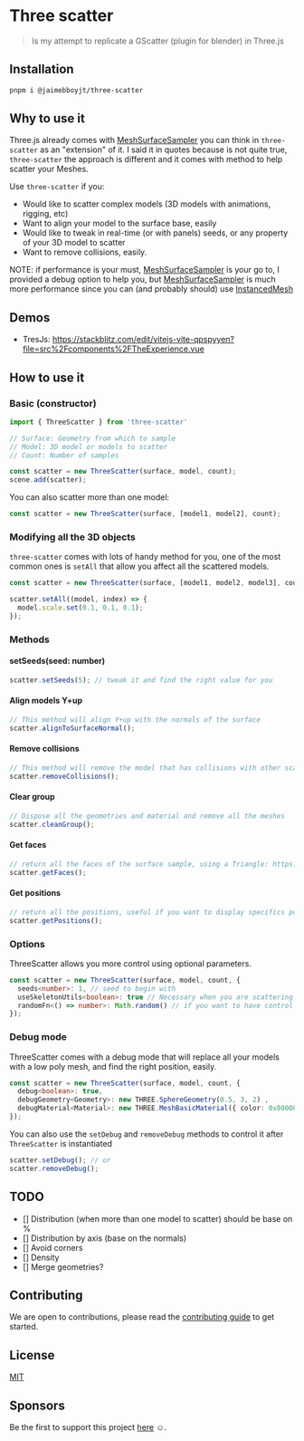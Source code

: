 # Three scatter

> Is my attempt to replicate a GScatter (plugin for blender) in Three.js

## Installation

```bash
pnpm i @jaimebboyjt/three-scatter
```

## Why to use it

Three.js already comes with [MeshSurfaceSampler](https://threejs.org/docs/?q=meshS#examples/en/math/MeshSurfaceSampler) you can think in `three-scatter` as an "extension" of it. I said it in quotes because is not quite true, `three-scatter` the approach is different and it comes with method to help scatter your Meshes.

Use `three-scatter` if you:
- Would like to scatter complex models (3D models with animations, rigging, etc)
- Want to align your model to the surface base, easily
- Would like to tweak in real-time (or with panels) seeds, or any property of your 3D model to scatter
- Want to remove collisions, easily.

NOTE:
if performance is your must, [MeshSurfaceSampler](https://threejs.org/docs/?q=meshS#examples/en/math/MeshSurfaceSampler) is your go to, I provided a debug option to help you, but [MeshSurfaceSampler](https://threejs.org/docs/?q=meshS#examples/en/math/MeshSurfaceSampler) is much more performance since you can (and probably should) use [InstancedMesh](https://threejs.org/docs/?q=InstancedMesh#api/en/objects/InstancedMesh)

## Demos

- TresJs: https://stackblitz.com/edit/vitejs-vite-qpspyyen?file=src%2Fcomponents%2FTheExperience.vue

## How to use it

### Basic (constructor)

```js
import { ThreeScatter } from 'three-scatter'

// Surface: Geometry from which to sample
// Model: 3D model or models to scatter
// Count: Number of samples

const scatter = new ThreeScatter(surface, model, count);
scene.add(scatter);
```

You can also scatter more than one model:

```js
const scatter = new ThreeScatter(surface, [model1, model2], count);
```

### Modifying all the 3D objects

`three-scatter` comes with lots of handy method for you, one of the most common ones is `setAll` that allow you affect all the scattered models.

```js
const scatter = new ThreeScatter(surface, [model1, model2, model3], count);

scatter.setAll((model, index) => {
  model.scale.set(0.1, 0.1, 0.1);
});
```

### Methods

#### setSeeds(seed: number)

```js
scatter.setSeeds(5); // tweak it and find the right value for you
```

#### Align models Y+up

```js
// This method will align Y+up with the normals of the surface
scatter.alignToSurfaceNormal();
```

#### Remove collisions

```js
// This method will remove the model that has collisions with other scattered model 
scatter.removeCollisions();
```

#### Clear group

```js
// Dispose all the geometries and material and remove all the meshes
scatter.cleanGroup();
```

#### Get faces

```js
// return all the faces of the surface sample, using a Triangle: https://threejs.org/docs/?q=triangle#api/en/math/Triangle
scatter.getFaces();
```

#### Get positions

```js
// return all the positions, useful if you want to display specifics positions in your scene
scatter.getPositions();
```

### Options

ThreeScatter allows you more control using optional parameters.

```ts
const scatter = new ThreeScatter(surface, model, count, {
  seeds<number>: 1, // seed to begin with
  useSkeletonUtils<boolean>: true // Necessary when you are scattering 3D models with rigging/animations
  randomFn<() => number>: Math.random() // if you want to have control over the random function, has to return a value from 0 to 1
});
```

### Debug mode

ThreeScatter comes with a debug mode that will replace all your models with a low poly mesh, and find the right position, easily.

```ts
const scatter = new ThreeScatter(surface, model, count, {
  debug<boolean>: true,
  debugGeometry<Geometry>: new THREE.SphereGeometry(0.5, 3, 2) ,
  debugMaterial<Material>: new THREE.MeshBasicMaterial({ color: 0x800080 }),
});
```

You can also use the `setDebug` and `removeDebug` methods to control it after `ThreeScatter` is instantiated

```js
scatter.setDebug(); // or
scatter.removeDebug();
```

## TODO
- [] Distribution (when more than one model to scatter) should be base on %
- [] Distribution by axis (base on the normals)
- [] Avoid corners
- [] Density
- [] Merge geometries?


## Contributing

We are open to contributions, please read the [contributing guide](/CONTRIBUTING.md) to get started.

## License

[MIT](/LICENSE)

## Sponsors

Be the first to support this project [here](LINK) ☺️.
